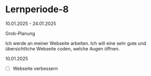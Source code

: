 # Lernperiode-8
10.01.2025 - 24.01.2025

Grob-Planung

Ich werde an meiner Webseite arbeiten. Ich will eine sehr gute und übersichtliche Webseite coden, welche Augen öffnen.

10.01.2025

- [ ] Webseite verbessern
